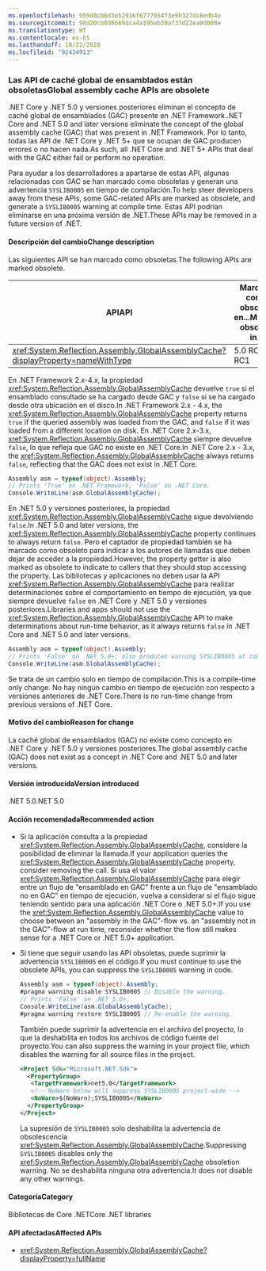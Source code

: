 ```yaml
---
ms.openlocfilehash: 959d8cb6d3e52916f6777054f3e9b327dc8edb4e
ms.sourcegitcommit: 98d20cb038669dca4a195eb39af37d22ea9d008e
ms.translationtype: HT
ms.contentlocale: es-ES
ms.lasthandoff: 10/22/2020
ms.locfileid: "92434913"
---
```

### <a name="global-assembly-cache-apis-are-obsolete"></a><span data-ttu-id="92ba7-101">Las API de caché global de ensamblados están obsoletas</span><span class="sxs-lookup"><span data-stu-id="92ba7-101">Global assembly cache APIs are obsolete</span></span>

<span data-ttu-id="92ba7-102">.NET Core y .NET 5.0 y versiones posteriores eliminan el concepto de caché global de ensamblados (GAC) presente en .NET Framework.</span><span class="sxs-lookup"><span data-stu-id="92ba7-102">.NET Core and .NET 5.0 and later versions eliminate the concept of the global assembly cache (GAC) that was present in .NET Framework.</span></span> <span data-ttu-id="92ba7-103">Por lo tanto, todas las API de .NET Core y .NET 5+ que se ocupan de GAC producen errores o no hacen nada.</span><span class="sxs-lookup"><span data-stu-id="92ba7-103">As such, all .NET Core and .NET 5+ APIs that deal with the GAC either fail or perform no operation.</span></span>

<span data-ttu-id="92ba7-104">Para ayudar a los desarrolladores a apartarse de estas API, algunas relacionadas con GAC se han marcado como obsoletas y generan una advertencia `SYSLIB0005` en tiempo de compilación.</span><span class="sxs-lookup"><span data-stu-id="92ba7-104">To help steer developers away from these APIs, some GAC-related APIs are marked as obsolete, and generate a `SYSLIB0005` warning at compile time.</span></span> <span data-ttu-id="92ba7-105">Estas API podrían eliminarse en una próxima versión de .NET.</span><span class="sxs-lookup"><span data-stu-id="92ba7-105">These APIs may be removed in a future version of .NET.</span></span>

#### <a name="change-description"></a><span data-ttu-id="92ba7-106">Descripción del cambio</span><span class="sxs-lookup"><span data-stu-id="92ba7-106">Change description</span></span>

<span data-ttu-id="92ba7-107">Las siguientes API se han marcado como obsoletas.</span><span class="sxs-lookup"><span data-stu-id="92ba7-107">The following APIs are marked obsolete.</span></span>

| <span data-ttu-id="92ba7-108">API</span><span class="sxs-lookup"><span data-stu-id="92ba7-108">API</span></span> | <span data-ttu-id="92ba7-109">Marcada como obsoleta en...</span><span class="sxs-lookup"><span data-stu-id="92ba7-109">Marked obsolete in...</span></span> |
| - | - |
| <xref:System.Reflection.Assembly.GlobalAssemblyCache?displayProperty=nameWithType> | <span data-ttu-id="92ba7-110">5.0 RC1</span><span class="sxs-lookup"><span data-stu-id="92ba7-110">5.0 RC1</span></span> |

<span data-ttu-id="92ba7-111">En .NET Framework 2.x-4.x, la propiedad <xref:System.Reflection.Assembly.GlobalAssemblyCache> devuelve `true` si el ensamblado consultado se ha cargado desde GAC y `false` si se ha cargado desde otra ubicación en el disco.</span><span class="sxs-lookup"><span data-stu-id="92ba7-111">In .NET Framework 2.x - 4.x, the <xref:System.Reflection.Assembly.GlobalAssemblyCache> property returns `true` if the queried assembly was loaded from the GAC, and `false` if it was loaded from a different location on disk.</span></span> <span data-ttu-id="92ba7-112">En .NET Core 2.x-3.x, <xref:System.Reflection.Assembly.GlobalAssemblyCache> siempre devuelve `false`, lo que refleja que GAC no existe en .NET Core.</span><span class="sxs-lookup"><span data-stu-id="92ba7-112">In .NET Core 2.x - 3.x, the <xref:System.Reflection.Assembly.GlobalAssemblyCache> always returns `false`, reflecting that the GAC does not exist in .NET Core.</span></span>

```csharp
Assembly asm = typeof(object).Assembly;
// Prints 'True' on .NET Framework, 'False' on .NET Core.
Console.WriteLine(asm.GlobalAssemblyCache);
```

<span data-ttu-id="92ba7-113">En .NET 5.0 y versiones posteriores, la propiedad <xref:System.Reflection.Assembly.GlobalAssemblyCache> sigue devolviendo `false`.</span><span class="sxs-lookup"><span data-stu-id="92ba7-113">In .NET 5.0 and later versions, the <xref:System.Reflection.Assembly.GlobalAssemblyCache> property continues to always return `false`.</span></span> <span data-ttu-id="92ba7-114">Pero el captador de propiedad también se ha marcado como obsoleto para indicar a los autores de llamadas que deben dejar de acceder a la propiedad.</span><span class="sxs-lookup"><span data-stu-id="92ba7-114">However, the property getter is also marked as obsolete to indicate to callers that they should stop accessing the property.</span></span> <span data-ttu-id="92ba7-115">Las bibliotecas y aplicaciones no deben usar la API <xref:System.Reflection.Assembly.GlobalAssemblyCache> para realizar determinaciones sobre el comportamiento en tiempo de ejecución, ya que siempre devuelve `false` en .NET Core y .NET 5.0 y versiones posteriores.</span><span class="sxs-lookup"><span data-stu-id="92ba7-115">Libraries and apps should not use the <xref:System.Reflection.Assembly.GlobalAssemblyCache> API to make determinations about run-time behavior, as it always returns `false` in .NET Core and .NET 5.0 and later versions.</span></span>

```csharp
Assembly asm = typeof(object).Assembly;
// Prints 'False' on .NET 5.0+; also produces warning SYSLIB0005 at compile time.
Console.WriteLine(asm.GlobalAssemblyCache);
```

<span data-ttu-id="92ba7-116">Se trata de un cambio solo en tiempo de compilación.</span><span class="sxs-lookup"><span data-stu-id="92ba7-116">This is a compile-time only change.</span></span> <span data-ttu-id="92ba7-117">No hay ningún cambio en tiempo de ejecución con respecto a versiones anteriores de .NET Core.</span><span class="sxs-lookup"><span data-stu-id="92ba7-117">There is no run-time change from previous versions of .NET Core.</span></span>

#### <a name="reason-for-change"></a><span data-ttu-id="92ba7-118">Motivo del cambio</span><span class="sxs-lookup"><span data-stu-id="92ba7-118">Reason for change</span></span>

<span data-ttu-id="92ba7-119">La caché global de ensamblados (GAC) no existe como concepto en .NET Core y .NET 5.0 y versiones posteriores.</span><span class="sxs-lookup"><span data-stu-id="92ba7-119">The global assembly cache (GAC) does not exist as a concept in .NET Core and .NET 5.0 and later versions.</span></span>

#### <a name="version-introduced"></a><span data-ttu-id="92ba7-120">Versión introducida</span><span class="sxs-lookup"><span data-stu-id="92ba7-120">Version introduced</span></span>

<span data-ttu-id="92ba7-121">.NET 5.0</span><span class="sxs-lookup"><span data-stu-id="92ba7-121">.NET 5.0</span></span>

#### <a name="recommended-action"></a><span data-ttu-id="92ba7-122">Acción recomendada</span><span class="sxs-lookup"><span data-stu-id="92ba7-122">Recommended action</span></span>

- <span data-ttu-id="92ba7-123">Si la aplicación consulta a la propiedad <xref:System.Reflection.Assembly.GlobalAssemblyCache>, considere la posibilidad de eliminar la llamada.</span><span class="sxs-lookup"><span data-stu-id="92ba7-123">If your application queries the <xref:System.Reflection.Assembly.GlobalAssemblyCache> property, consider removing the call.</span></span> <span data-ttu-id="92ba7-124">Si usa el valor <xref:System.Reflection.Assembly.GlobalAssemblyCache> para elegir entre un flujo de "ensamblado en GAC" frente a un flujo de "ensamblado no en GAC" en tiempo de ejecución, vuelva a considerar si el flujo sigue teniendo sentido para una aplicación .NET Core o .NET 5.0+.</span><span class="sxs-lookup"><span data-stu-id="92ba7-124">If you use the <xref:System.Reflection.Assembly.GlobalAssemblyCache> value to choose between an "assembly in the GAC"-flow vs. an "assembly not in the GAC"-flow at run time, reconsider whether the flow still makes sense for a .NET Core or .NET 5.0+ application.</span></span>

- <span data-ttu-id="92ba7-125">Si tiene que seguir usando las API obsoletas, puede suprimir la advertencia `SYSLIB0005` en el código.</span><span class="sxs-lookup"><span data-stu-id="92ba7-125">If you must continue to use the obsolete APIs, you can suppress the `SYSLIB0005` warning in code.</span></span>

  ```csharp
  Assembly asm = typeof(object).Assembly;
  #pragma warning disable SYSLIB0005 // Disable the warning.
  // Prints 'False' on .NET 5.0+.
  Console.WriteLine(asm.GlobalAssemblyCache);
  #pragma warning restore SYSLIB0005 // Re-enable the warning.
  ```

  <span data-ttu-id="92ba7-126">También puede suprimir la advertencia en el archivo del proyecto, lo que la deshabilita en todos los archivos de código fuente del proyecto.</span><span class="sxs-lookup"><span data-stu-id="92ba7-126">You can also suppress the warning in your project file, which disables the warning for all source files in the project.</span></span>

  ```xml
  <Project Sdk="Microsoft.NET.Sdk">
    <PropertyGroup>
     <TargetFramework>net5.0</TargetFramework>
     <!-- NoWarn below will suppress SYSLIB0005 project-wide -->
     <NoWarn>$(NoWarn);SYSLIB0005</NoWarn>
    </PropertyGroup>
  </Project>
  ```

  <span data-ttu-id="92ba7-127">La supresión de `SYSLIB0005` solo deshabilita la advertencia de obsolescencia <xref:System.Reflection.Assembly.GlobalAssemblyCache>.</span><span class="sxs-lookup"><span data-stu-id="92ba7-127">Suppressing `SYSLIB0005` disables only the <xref:System.Reflection.Assembly.GlobalAssemblyCache> obsoletion warning.</span></span> <span data-ttu-id="92ba7-128">No se deshabilita ninguna otra advertencia.</span><span class="sxs-lookup"><span data-stu-id="92ba7-128">It does not disable any other warnings.</span></span>

#### <a name="category"></a><span data-ttu-id="92ba7-129">Categoría</span><span class="sxs-lookup"><span data-stu-id="92ba7-129">Category</span></span>

<span data-ttu-id="92ba7-130">Bibliotecas de Core .NET</span><span class="sxs-lookup"><span data-stu-id="92ba7-130">Core .NET libraries</span></span>

#### <a name="affected-apis"></a><span data-ttu-id="92ba7-131">API afectadas</span><span class="sxs-lookup"><span data-stu-id="92ba7-131">Affected APIs</span></span>

- <xref:System.Reflection.Assembly.GlobalAssemblyCache?displayProperty=fullName>

<!--

#### Affected APIs

- `P:System.Reflection.Assembly.GlobalAssemblyCache`

-->
